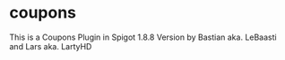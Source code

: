 # coupons
This is a Coupons Plugin in Spigot 1.8.8 Version by Bastian aka. LeBaasti and Lars aka. LartyHD

